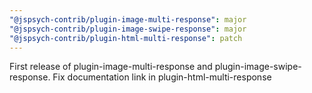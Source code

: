 ```yaml
---
"@jspsych-contrib/plugin-image-multi-response": major
"@jspsych-contrib/plugin-image-swipe-response": major
"@jspsych-contrib/plugin-html-multi-response": patch
---
```


First release of plugin-image-multi-response and plugin-image-swipe-response. Fix documentation link in plugin-html-multi-response

